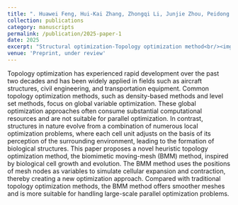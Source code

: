 ```yaml
---
title: ". Huawei Feng, Hui-Kai Zhang, Zhongqi Li, Junjie Zhou, Peidong Lei, and Bin Liu. (2025). A Biomimetic Moving-Mesh Topology Optimization Method. Available at SSRN 5034428"
collection: publications
category: manuscripts
permalink: /publication/2025-paper-1
date: 2025
excerpt: "Structural optimization-Topology optimization method<br/><img src='/images/2025-0731.png'>"
venue: 'Preprint, under review'
---
```


Topology optimization has experienced rapid development over the past two decades and has been widely applied in fields such as aircraft structures, civil engineering, and transportation equipment. Common topology optimization methods, 
such as density-based methods and level set methods, focus on global variable optimization. These global optimization approaches often consume substantial computational resources and are not suitable for parallel optimization. In contrast, 
structures in nature evolve from a combination of numerous local optimization problems, where each cell unit adjusts on the basis of its perception of the surrounding environment, leading to the formation of biological structures. This paper proposes a novel heuristic topology optimization method, the biomimetic moving-mesh (BMM) method, inspired by biological cell growth and evolution. The BMM method uses the positions of mesh nodes as variables to simulate cellular expansion and contraction, 
thereby creating a new optimization approach. Compared with traditional topology optimization methods, the BMM method offers smoother meshes and is more suitable for handling large-scale parallel optimization problems.
